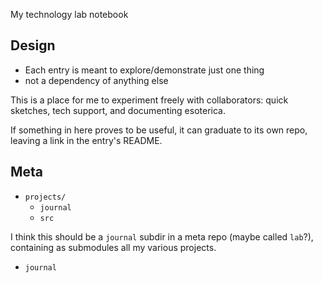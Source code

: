 My technology lab notebook


## Design

 - Each entry is meant to explore/demonstrate just one thing
 - not a dependency of anything else

This is a place for me to experiment freely with collaborators: quick sketches, tech support, and documenting esoterica.

If something in here proves to be useful, it can graduate to its own repo, leaving a link in the entry's README.

## Meta

- `projects/`
  - `journal`
  - `src`

I think this should be a `journal` subdir in a meta repo (maybe called `lab`?), containing as submodules all my various projects.

- `journal`